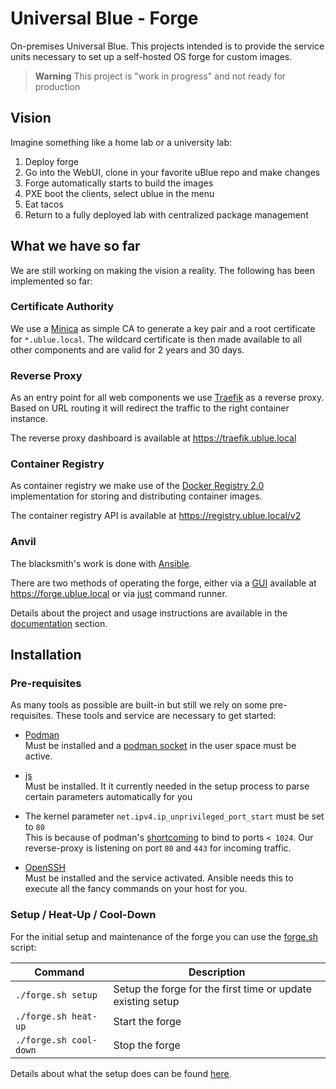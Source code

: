 # Universal Blue - Forge

On-premises Universal Blue. This projects intended is to provide the service units
necessary to set up a self-hosted OS forge for custom images.

> **Warning**
> This project is "work in progress" and not ready for production

## Vision

Imagine something like a home lab or a university lab:

1. Deploy forge
2. Go into the WebUI, clone in your favorite uBlue repo and make changes
3. Forge automatically starts to build the images
4. PXE boot the clients, select ublue in the menu
5. Eat tacos
6. Return to a fully deployed lab with centralized package management

## What we have so far

We are still working on making the vision a reality. The following has been
implemented so far:

### Certificate Authority

We use a [Minica](https://github.com/jsha/minica) as simple CA to generate a
key pair and a root certificate for `*.ublue.local`. The wildcard certificate is
then made available to all other components and are valid for 2 years and 30 days.

### Reverse Proxy

As an entry point for all web components we use [Traefik](https://doc.traefik.io/traefik/)
as a reverse proxy. Based on URL routing it will redirect the traffic to the
right container instance.

The reverse proxy dashboard is available at <https://traefik.ublue.local>

### Container Registry

As container registry we make use of the [Docker Registry 2.0](https://hub.docker.com/_/registry/)
implementation for storing and distributing container images.

The container registry API is available at <https://registry.ublue.local/v2>

### Anvil

The blacksmith's work is done with [Ansible](https://docs.ansible.com/ansible/latest/index.html).

There are two methods of operating the forge, either via a [GUI](./docs/gui.md) available
at <https://forge.ublue.local> or via [just](./docs/just.md) command runner.

Details about the project and usage instructions are available in the [documentation](./docs/index.md)
section.

## Installation

### Pre-requisites

As many tools as possible are built-in but still we rely on some pre-requisites.
These tools and service are necessary to get started:

- [Podman](https://podman.io/)  
  Must be installed and a [podman socket](https://github.com/containers/podman/blob/main/docs/tutorials/socket_activation.md)
  in the user space must be active.

- [js](https://jqlang.github.io/jq/)  
  Must be installed. It it currently needed in the setup process to parse certain parameters
  automatically for you

- The kernel parameter `net.ipv4.ip_unprivileged_port_start` must be set to `80`  
  This is because of podman's [shortcoming](https://github.com/containers/podman/blob/main/rootless.md#shortcomings-of-rootless-podman)
  to bind to ports `< 1024`. Our reverse-proxy is listening on port `80` and `443`
  for incoming traffic.

- [OpenSSH](https://www.openssh.com/)  
  Must be installed and the service activated. Ansible needs this to execute all the fancy
  commands on your host for you.

### Setup / Heat-Up / Cool-Down

For the initial setup and maintenance of the forge you can use the [forge.sh](forge.sh) script:

<!-- markdownlint-disable MD013 -->

| Command                | Description                                                 |
| ---------------------- | ----------------------------------------------------------- |
| `./forge.sh setup`     | Setup the forge for the first time or update existing setup |
| `./forge.sh heat-up`   | Start the forge                                             |
| `./forge.sh cool-down` | Stop the forge                                              |

<!-- markdownlint-enable MD013 -->

Details about what the setup does can be found [here](./docs/setup.md).
